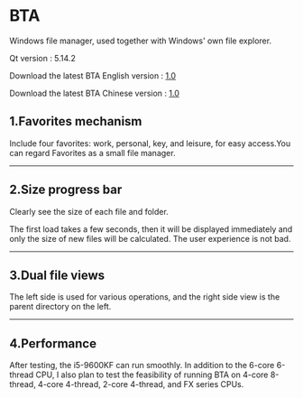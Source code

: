 # BTA
Windows file manager, used together with Windows' own file explorer.

Qt version : 5.14.2

Download the latest BTA English version : [1.0](https://github.com/zz137yd/BTA/releases/tag/E-1.0)

Download the latest BTA Chinese version : [1.0](https://github.com/zz137yd/BTA/releases/tag/C-1.0)

## 1.Favorites mechanism
Include four favorites: work, personal, key, and leisure, for easy access.You can regard Favorites as a small file manager.

---

## 2.Size progress bar
Clearly see the size of each file and folder.

The first load takes a few seconds, then it will be displayed immediately and only the size of new files will be calculated. The user experience is not bad.

---

## 3.Dual file views
The left side is used for various operations, and the right side view is the parent directory on the left.

---

## 4.Performance
After testing, the i5-9600KF can run smoothly. 
In addition to the 6-core 6-thread CPU, I also plan to test the feasibility of running BTA on 4-core 8-thread, 4-core 4-thread, 2-core 4-thread, and FX series CPUs.
